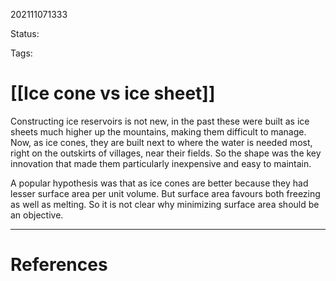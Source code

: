 202111071333

Status: 

Tags:

# [[Ice cone vs ice sheet]]

Constructing ice reservoirs is not new, in the past these were built as ice sheets much higher up the mountains, making them difficult to manage. Now, as ice cones, they are built next to where the water is needed most, right on the outskirts of villages, near their fields. So the shape was the key innovation that made them particularly inexpensive and easy to maintain.

A popular hypothesis was that as ice cones are better because they had lesser surface area per unit volume. But surface area favours both freezing as well as melting. So it is not clear why minimizing surface area should be an objective.

---
# References